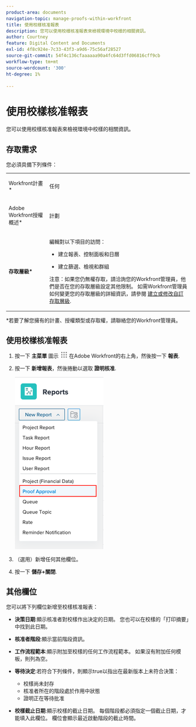 ```yaml
---
product-area: documents
navigation-topic: manage-proofs-within-workfront
title: 使用校樣核准報表
description: 您可以使用校樣核准報表來檢視環境中校樣的相關資訊。
author: Courtney
feature: Digital Content and Documents
exl-id: 4f8c924e-7c33-43f3-a9d6-75c56af28527
source-git-commit: 54f4c136cfaaaaaa90a4fc64d3ffd06816cff9cb
workflow-type: tm+mt
source-wordcount: '300'
ht-degree: 1%

---
```


# 使用校樣核准報表

您可以使用校樣核准報表來檢視環境中校樣的相關資訊。

## 存取需求

您必須具備下列條件：

<table style="table-layout:auto"> 
 <col> 
 <col> 
 <tbody> 
  <tr> 
   <td role="rowheader"> <p>Workfront計畫*</p> </td> 
   <td>任何</td> 
  </tr> 
  <tr> 
   <td role="rowheader"> <p>Adobe Workfront授權概述*</p> </td> 
   <td> <p>計劃</p> </td> 
  </tr> 
  <tr data-mc-conditions=""> 
   <td role="rowheader"><strong>存取層級*</strong> </td> 
   <td> <p>編輯對以下項目的訪問：</p> 
    <ul> 
     <li> <p>建立報表、控制面板和日曆</p> </li> 
     <li> <p>建立篩選、檢視和群組</p> </li> 
    </ul> <p>注意：如果您仍無權存取，請洽詢您的Workfront管理員，他們是否在您的存取層級設定其他限制。 如需Workfront管理員如何變更您的存取層級的詳細資訊，請參閱 <a href="../../../administration-and-setup/add-users/configure-and-grant-access/create-modify-access-levels.md" class="MCXref xref">建立或修改自訂存取層級</a>.</p> </td> 
  </tr> 
 </tbody> 
</table>

&#42;若要了解您擁有的計畫、授權類型或存取權，請聯絡您的Workfront管理員。

## 使用校樣核准報表

1. 按一下 **主菜單** 圖示 ![](assets/main-menu-icon.png) 在Adobe Workfront的右上角，然後按一下 **報表**.
1. 按一下 **新增報表**，然後捲動以選取 **證明核准**.

   ![](assets/proof-approval-report.png)

1. （選用）新增任何其他欄位。
1. 按一下 **儲存+關閉**.

## 其他欄位

您可以將下列欄位新增至校樣核准報表：

* **決策日期**:顯示核准者對校樣作出決定的日期。 您也可以在校樣的「打印摘要」中找到此日期。
* **核准者階段**:顯示當前階段資訊。
* **工作流程範本**:顯示附加至校樣的任何工作流程範本。 如果沒有附加任何模板，則列為空。
* **等待決定**:若符合下列條件，則顯示true以指出在最新版本上未符合決策：

   * 校樣尚未封存
   * 核准者所在的階段處於作用中狀態
   * 證明正在等待批准

* **校樣截止日期**:顯示校樣的截止日期。 每個階段都必須指定一個截止日期，才能填入此欄位。 欄位會顯示最近啟動階段的截止時間。

 
